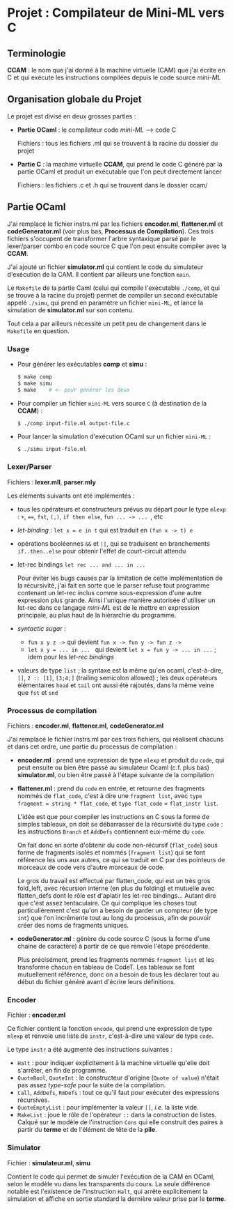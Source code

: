 # Projet : Compilateur de Mini-ML vers C

## Terminologie

**CCAM** : le nom que j'ai donné à la machine virtuelle (CAM) que j'ai écrite en C et qui exécute les instructions compilées depuis le code source _mini-ML_

## Organisation globale du Projet

Le projet est divisé en deux grosses parties :
- **Partie OCaml** : le compilateur code _mini-ML_ --> code C

  Fichiers : tous les fichiers .ml qui se trouvent à la racine du dossier du projet

- **Partie C** : la machine virtuelle **CCAM**, qui prend le code C généré par la partie OCaml et produit un exécutable que l'on peut directement lancer

  Fichiers : les fichiers .c et .h qui se trouvent dans le dossier ccam/

## Partie OCaml

J'ai remplacé le fichier instrs.ml par les fichiers **encoder.ml**, **flattener.ml** et **codeGenerator.ml** (voir plus bas, **Processus de Compilation**). Ces trois fichiers s'occupent de transformer l'arbre syntaxique parsé par le lexer/parser combo en code source C que l'on peut ensuite compiler avec la **CCAM**.

J'ai ajouté un fichier **simulator.ml** qui contient le code du simulateur d'exécution de la CAM. Il contient par ailleurs une fonction `main`.

Le `Makefile` de la partie Caml (celui qui compile l'exécutable `./comp`, et qui se trouve à la racine du projet) permet de compiler un second exécutable appelé `./simu`, qui prend en paramètre un fichier `mini-ML`, et lance la simulation de **simulator.ml** sur son contenu.

Tout cela a par ailleurs nécessité un petit peu de changement dans le `Makefile` en question.

### Usage

- Pour générer les exécutables **comp** et **simu** :

  ```sh
  $ make comp
  $ make simu
  $ make    # <- pour générer les deux
  ```

- Pour compiler un fichier `mini-ML` vers source `C` (à destination de la **CCAM**) :

  ```sh
  $ ./comp input-file.ml output-file.c
  ```

- Pour lancer la simulation d'exécution OCaml sur un fichier `mini-ML` :

  ```
  $ ./simu input-file.ml
  ```

### Lexer/Parser

Fichiers : **lexer.mll**, **parser.mly**

Les éléments suivants ont été implémentés :

- tous les opérateurs et constructeurs prévus au départ pour le type `mlexp` : `+`, `==`, `fst`, `(,)`, `if then else`, `fun ... -> ... `, etc
- _let-binding_ : `let x = e in t` qui est traduit en `(fun x -> t) e`
- opérations booléennes `&&` et `||`, qui se traduisent en branchements `if..then..else` pour obtenir l'effet de court-circuit attendu
- let-rec bindings `let rec ... and ... in ...`

  Pour éviter les bugs causés par la limitation de cette implémentation de la récursivité, j'ai fait en sorte que le parser refuse tout programme contenant un let-rec inclus comme sous-expression d'une autre expression plus grande. Ainsi l'unique manière autorisée d'utiliser un let-rec dans ce langage _mini-ML_ est de le mettre en expression principale, au plus haut de la hiérarchie du programme.

- _syntactic sugar_ :

  - `fun x y z ->` qui devient `fun x -> fun y -> fun z ->`
  - `let x y = ... in ... ` qui devient `let x = fun y -> ... in ...` ; idem pour les _let-rec bindings_

- valeurs de type `list` ; la syntaxe est la même qu'en ocaml, c'est-à-dire, `[]`, `2 :: [1]`, `[3;4;]` (trailing semicolon allowed) ; les deux opérateurs élémentaires `head` et `tail` ont aussi été rajoutés, dans la même veine que `fst` et `snd`

### Processus de compilation

Fichiers : **encoder.ml**, **flattener.ml**, **codeGenerator.ml**

J'ai remplacé le fichier instrs.ml par ces trois fichiers, qui réalisent chacuns et dans cet ordre, une partie du processus de compilation :
- **encoder.ml** : prend une expression de type `mlexp` et produit du `code`, qui peut ensuite ou bien être passé au simulateur Ocaml (c.f. plus bas) **simulator.ml**, ou bien être passé à l'étape suivante de la compilation
- **flattener.ml** : prend du `code` en entrée, et retourne des fragments nommés de `flat_code`, c'est à dire une `fragment list`, avec `type fragment = string * flat_code`, et `type flat_code` = `flat_instr list`.

  L'idée est que pour compiler les instructions en C sous la forme de simples tableaux, on doit se débarrasser de la récursivité du type `code` : les instructions `Branch` et `AddDefs` contiennent eux-même du `code`.

  On fait donc en sorte d'obtenir du code non-récursif (`flat_code`) sous forme de fragments isolés et nommés (`fragment list`) qui se font référence les uns aux autres, ce qui se traduit en C par des pointeurs de morceaux de code vers d'autre morceaux de code.

  Le gros du travail est effectué par flatten_code, qui est un très gros fold_left, avec récursion interne (en plus du folding) et mutuelle avec flatten_defs dont le rôle est d'aplatir les let-rec bindings... Autant dire que c'est assez tentaculaire. Ce qui complique les choses tout particulièrement c'est qu'on a besoin de garder un compteur (de type `int`) que l'on incrémente tout au long du processus, afin de pouvoir créer des noms de fragments uniques.

- **codeGenerator.ml** : génère du code source C (sous la forme d'une chaine de caractère) à partir de ce que renvoie l'étape précédente.

  Plus précisément, prend les fragments nommés `fragment list` et les transforme chacun en tableau de CodeT. Les tableaux se font mutuellement référence, donc on a besoin de tous les déclarer tout au début du fichier généré avant d'écrire leurs définitions.

### Encoder

Fichier : **encoder.ml**

Ce fichier contient la fonction `encode`, qui prend une expression de type `mlexp` et renvoie une liste de `instr`, c'est-à-dire une valeur de type `code`.

Le type `instr` a été augmenté des instructions suivantes :
- `Halt` : pour indiquer explicitement à la machine virtuelle qu'elle doit s'arrêter, en fin de programme.
- `QuoteBool`, `QuoteInt` : le constructeur d'origine (`Quote of value`) n'était pas assez _type-safe_ pour la suite de la compilation.
- `Call`, `AddDefs`, `RmDefs` : tout ce qu'il faut pour exécuter des expressions récursives.
- `QuoteEmptyList` : pour implémenter la valeur `[]`, _i.e._ la liste vide.
- `MakeList` : joue le rôle de l'opérateur `::` dans la construction de listes. Calqué sur le modèle de l'instruction `Cons` qui elle construit des paires à partir du **terme** et de l'élément de tête de la **pile**.

### Simulator

Fichier : **simulateur.ml**, **simu**

Contient le code qui permet de simuler l'exécution de la CAM en OCaml, selon le modèle vu dans les transparents du cours. La seule différence notable est l'existence de l'instruction `Halt`, qui arrête explicitement la simulation et affiche en sortie standard la dernière valeur prise par le **terme**.

###
